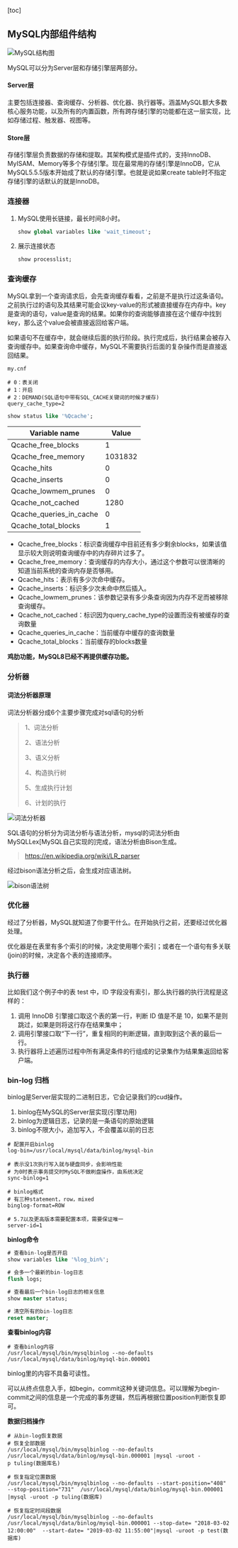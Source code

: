 [toc]

## MySQL内部组件结构

![MySQL结构图](images/MySQL结构图.png)

MySQL可以分为Server层和存储引擎层两部分。

#### Server层

主要包括连接器、查询缓存、分析器、优化器、执行器等。涵盖MySQL额大多数核心服务功能，以及所有的内置函数，所有跨存储引擎的功能都在这一层实现，比如存储过程、触发器、视图等。

#### Store层

存储引擎层负责数据的存储和提取。其架构模式是插件式的，支持InnoDB、MyISAM、Memory等多个存储引擎。现在最常用的存储引擎是InnoDB，它从MySQL5.5.5版本开始成了默认的存储引擎。也就是说如果create table时不指定存储引擎的话默认的就是InnoDB。

### 连接器

1. MySQL使用长链接，最长时间8小时。

   ```sql
   show global variables like 'wait_timeout';
   ```

   

2. 展示连接状态

   ```sql
   show processlist;
   ```

### 查询缓存

MySQL拿到一个查询请求后，会先查询缓存看看，之前是不是执行过这条语句。之前执行过的语句及其结果可能会议key-value的形式被直接缓存在内存中。key是查询的语句，value是查询的结果。如果你的查询能够直接在这个缓存中找到key，那么这个value会被直接返回给客户端。

如果语句不在缓存中，就会继续后面的执行阶段。执行完成后，执行结果会被存入查询缓存中。如果查询命中缓存，MySQL不需要执行后面的复杂操作而是直接返回结果。

```properties
my.cnf

# 0：表关闭
# 1：开启
# 2：DEMAND(SQL语句中带有SQL_CACHE关键词的时候才缓存)
query_cache_type=2
```

```sql
show status like '%Qcache';
```

| Variable name           | Value   |
| ----------------------- | ------- |
| Qcache_free_blocks      | 1       |
| Qcache_free_memory      | 1031832 |
| Qcache_hits             | 0       |
| Qcache_inserts          | 0       |
| Qcache_lowmem_prunes    | 0       |
| Qcache_not_cached       | 1280    |
| Qcache_queries_in_cache | 0       |
| Qcache_total_blocks     | 1       |

* Qcache_free_blocks：标识查询缓存中目前还有多少剩余blocks，如果该值显示较大则说明查询缓存中的内存碎片过多了。
* Qcache_free_memory：查询缓存的内存大小，通过这个参数可以很清晰的知道当前系统的查询内存是否够用。
* Qcache_hits：表示有多少次命中缓存。
* Qcache_inserts：标识多少次未命中然后插入。
* Qcache_lowmem_prunes：该参数记录有多少条查询因为内存不足而被移除查询缓存。
* Qcache_not_cached：标识因为query_cache_type的设置而没有被缓存的查询数量
* Qcache_queries_in_cache：当前缓存中缓存的查询数量
* Qcache_total_blocks：当前缓存的blocks数量

**鸡肋功能，MySQL8已经不再提供缓存功能。**

### 分析器

#### 词法分析器原理

词法分析器分成6个主要步骤完成对sql语句的分析

>1、词法分析
>
>2、语法分析
>
>3、语义分析
>
>4、构造执行树
>
>5、生成执行计划
>
>6、计划的执行

![词法分析器](images/词法分析器.png)

SQL语句的分析分为词法分析与语法分析，mysql的词法分析由MySQLLex[MySQL自己实现的]完成，语法分析由Bison生成。

> https://en.wikipedia.org/wiki/LR_parser

经过bison语法分析之后，会生成对应语法树。

![bison语法树](images/bison语法树.png)

### 优化器

经过了分析器，MySQL就知道了你要干什么。在开始执行之前，还要经过优化器处理。

优化器是在表里有多个索引的时候，决定使用哪个索引；或者在一个语句有多关联(join)的时候，决定各个表的连接顺序。

### 执行器

比如我们这个例子中的表 test 中，ID 字段没有索引，那么执行器的执行流程是这样的：

1. 调用 InnoDB 引擎接口取这个表的第一行，判断 ID 值是不是 10，如果不是则跳过，如果是则将这行存在结果集中；
2. 调用引擎接口取“下一行”，重复相同的判断逻辑，直到取到这个表的最后一行。
3. 执行器将上述遍历过程中所有满足条件的行组成的记录集作为结果集返回给客户端。

### bin-log 归档

binlog是Server层实现的二进制日志，它会记录我们的cud操作。

1. binlog在MySQL的Server层实现(引擎功用)
2. binlog为逻辑日志，记录的是一条语句的原始逻辑
3. binlog不限大小，追加写入，不会覆盖以前的日志

```properties
# 配置开启binlog
log-bin=/usr/local/mysql/data/binlog/mysql-bin

# 表示没1次执行写入就与硬盘同步，会影响性能
# 为0时表示事务提交时MySQL不做刷盘操作，由系统决定
sync-binlog=1

# binlog格式
# 有三种statement，row，mixed
binglog-format=ROW

# 5.7以及更高版本需要配置本项，需要保证唯一
server-id=1
```

**binlog命令**

```sql
# 查看bin-log是否开启
show variables like '%log_bin%';

# 会多一个最新的bin-log日志
flush logs;

# 查看最后一个bin-log日志的相关信息
show master status;

# 清空所有的bin-log日志
reset master;
```

**查看binlog内容**

```shell
# 查看binlog内容
/usr/local/mysql/bin/mysqlbinlog --no-defaults /usr/local/mysql/data/binlog/mysql-bin.000001 
```

binlog里的内容不具备可读性。

可以从终点信息入手，如begin，commit这种关键词信息。可以理解为begin-commit之间的信息是一个完成的事务逻辑，然后再根据位置position判断恢复即可。

**数据归档操作**

```shell
# 从bin-log恢复数据
# 恢复全部数据
/usr/local/mysql/bin/mysqlbinlog --no-defaults /usr/local/mysql/data/binlog/mysql-bin.000001 |mysql -uroot -p tuling(数据库名)

# 恢复指定位置数据
/usr/local/mysql/bin/mysqlbinlog --no-defaults --start-position="408" --stop-position="731"  /usr/local/mysql/data/binlog/mysql-bin.000001 |mysql -uroot -p tuling(数据库)

# 恢复指定时间段数据
/usr/local/mysql/bin/mysqlbinlog --no-defaults /usr/local/mysql/data/binlog/mysql-bin.000001 --stop-date= "2018-03-02 12:00:00"  --start-date= "2019-03-02 11:55:00"|mysql -uroot -p test(数据库)
```

